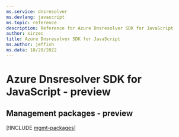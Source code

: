 ```yaml
---
ms.service: dnsresolver
ms.devlang: javascript
ms.topic: reference
description: Reference for Azure Dnsresolver SDK for JavaScript
author: xirzec
title: Azure Dnsresolver SDK for JavaScript
ms.author: jeffish
ms.data: 10/20/2022
---
```

# Azure Dnsresolver SDK for JavaScript - preview

## Management packages - preview
[!INCLUDE [mgmt-packages](dnsresolver-mgmt-index.md)]